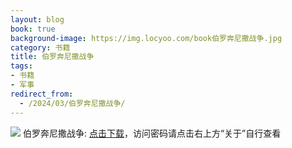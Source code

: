 ```yaml
---
layout: blog
book: true
background-image: https://img.locyoo.com/book伯罗奔尼撒战争.jpg
category: 书籍
title: 伯罗奔尼撒战争
tags:
- 书籍
- 军事
redirect_from:
  - /2024/03/伯罗奔尼撒战争/
---
```

![](https://img.locyoo.com/book伯罗奔尼撒战争.jpg)
伯罗奔尼撒战争: <a name = "ref1" href="https://url18.ctfile.com/f/50983618-1377644839-c8d615?p=3619">点击下载</a>，访问密码请点击右上方“关于”自行查看